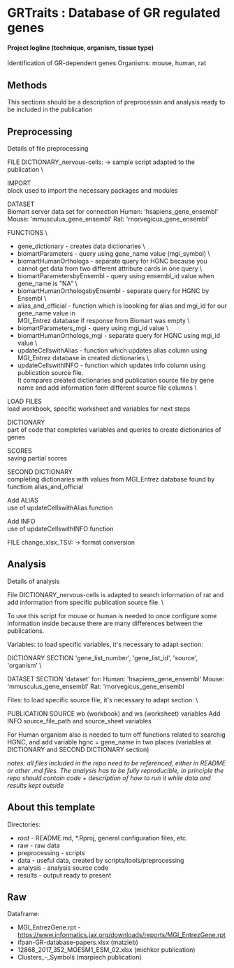 # GRTraits : Database of GR regulated genes

#### Project logline (technique, organism, tissue type)

Identification of GR-dependent genes
Organisms: mouse, human, rat

## Methods

This sections should be a description of preprocessin and analysis ready to be included in the publication

## Preprocessing

Details of file preprocessing

FILE DICTIONARY_nervous-cells:
-> sample script adapted to the publication \

IMPORT \
block used to import the necessary packages and modules

DATASET \
Biomart server data set for connection
Human: 'hsapiens_gene_ensembl'
Mouse: 'mmusculus_gene_ensembl'
Rat: 'rnorvegicus_gene_ensembl'

FUNCTIONS \

- gene_dictionary - creates data dictionaries \
- biomartParameters - query using gene_name value (mgi_symbol) \
- biomartHumanOrthologs - separate query for HGNC because you cannot get data from two different attribute cards in one query \
- biomartParametersbyEnsembl - query using ensembl_id value when gene_name is "NA" \
- biomartHumanOrthologsbyEnsembl - separate query for HGNC by Ensembl \
- alias_and_official - function which is loooking for alias and mgi_id for our gene_name value in  
  MGI_Entrez database if response from Biomart was empty \
- biomartParameters_mgi - query using mgi_id value \
- biomartHumanOrthologs_mgi - separate query for HGNC using mgi_id value \
- updateCellswithAlias - function which updates alias column using MGI_Entrez database in created dictionaries \
- updateCellswithINFO - function which updates info column using publication source file. \
  It compares created dictionaries and publication source file by gene name and add information form different source file columns \

LOAD FILES \
load workbook, specific worksheet and variables for next steps

DICTIONARY \
part of code that completes variables and queries to create dictionaries of genes

SCORES \
saving partial scores

SECOND DICTIONARY \
completing dictionaries with values from MGI_Entrez database found by functiom alias_and_official

Add ALIAS \
use of updateCellswithAlias function

Add INFO \
use of updateCellswithINFO function

FILE change_xlsx_TSV:
-> format conversion

## Analysis

Details of analysis

File DICTIONARY_nervous-cells is adapted to search information of rat and add information from specific publication source file. \

To use this script for mouse or human is needed to once configure some information inside because there are many differences between the publications.

Variables: to load specific variables, it's necessary to adapt section:

DICTIONARY SECTION
'gene_list_number', 'gene_list_id', 'source', 'organism' \

DATASET SECTION
'dataset' for:
Human: 'hsapiens_gene_ensembl'
Mouse: 'mmusculus_gene_ensembl'
Rat: 'rnorvegicus_gene_ensembl

Files: to load specific source file, it's necessary to adapt section: \

PUBLICATION SOURCE
wb (workbook) and ws (worksheet) variables
Add INFO
source_file_path and source_sheet variables

For Human organism also is needed to turn off functions related to searchig HGNC, and add variable hgnc = gene_name in two places (variables at DICTIONARY and SECOND DICTIONARY section)

_notes: all files included in the repo need to be referenced, either in README or other .md files. The analysis has to be fully reproducible, in principle the repo should contain code + description of how to run it while data and results kept outside_

## About this template

Directories:

- _root_ - README.md, \*.Rproj, general configuration files, etc.
- raw - raw data
- preprocessing - scripts
- data - useful data, created by scripts/tools/preprocessing
- analysis - analysis source code
- results - output ready to present

## Raw

Dataframe:

- MGI_EntrezGene.rpt - https://www.informatics.jax.org/downloads/reports/MGI_EntrezGene.rpt
- ifpan-GR-database-papers.xlsx (matzieb)
- 12868_2017_352_MOESM1_ESM_02.xlsx (michkor publication)
- Clusters\_-_Symbols (marpiech publication)
